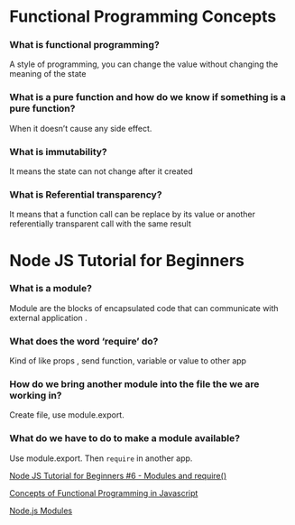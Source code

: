 # Functional Programming Concepts

### What is functional programming?
A style of programming, you can change the value without changing the meaning of the state
### What is a pure function and how do we know if something is a pure function?
When it doesn’t cause any side effect. 
### What is immutability?
It means the state can not change after it created 
### What is Referential transparency?
It means that a function call can be replace by its value or another referentially transparent call with the same result

# Node JS Tutorial for Beginners 

### What is a module?
Module are the blocks of encapsulated code that can communicate with external application .
### What does the word ‘require’ do?
Kind of like props , send function, variable or value to other app
### How do we bring another module into the file the we are working in?
Create file, use module.export.
### What do we have to do to make a module available?
Use module.export. Then `require` in another app.


[Node JS Tutorial for Beginners #6 - Modules and require()](https://www.youtube.com/watch?v=xHLd36QoS4k)

[Concepts of Functional Programming in Javascript](https://medium.com/the-renaissance-developer/concepts-of-functional-programming-in-javascript-6bc84220d2aa)

[Node.js Modules](https://www.geeksforgeeks.org/node-js-modules/)


